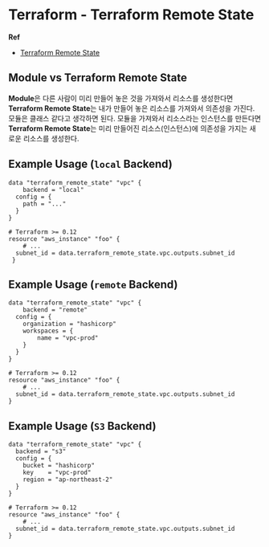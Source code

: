 # Terraform - Terraform Remote State

**Ref**

* [Terraform Remote State](https://www.terraform.io/language/state/remote-state-data)

## Module vs Terraform Remote State

**Module**은 다른 사람이 미리 만들어 놓은 것을 가져와서 리소스를 생성한다면 **Terraform Remote State**는 내가 만들어 놓은 리소스를 가져와서 의존성을 가진다. 모듈은 클래스 같다고 생각하면 된다. 모듈을 가져와서 리소스라는 인스턴스를 만든다면 **Terraform Remote State**는 미리 만들어진 리소스(인스턴스)에 의존성을 가지는 새로운 리소스를 생성한다.

## Example Usage (`local` Backend)

```hcl
data "terraform_remote_state" "vpc" {
	backend = "local"
  config = {
  	path = "..."  
  }
}

# Terraform >= 0.12
resource "aws_instance" "foo" {
	# ...
  subnet_id = data.terraform_remote_state.vpc.outputs.subnet_id
 }
```

## Example Usage (`remote` Backend)

```hcl
data "terraform_remote_state" "vpc" {
	backend = "remote"
  config = {
  	organization = "hashicorp"
    workspaces = {
    	name = "vpc-prod"    
    }  
  }
}

# Terraform >= 0.12
resource "aws_instance" "foo" {
	# ...
  subnet_id = data.terraform_remote_state.vpc.outputs.subnet_id
}
```

## Example Usage (`S3` Backend)

```hcl
data "terraform_remote_state" "vpc" {
  backend = "s3"
  config = {
    bucket = "hashicorp"
    key    = "vpc-prod"
    region = "ap-northeast-2"
  }
}

# Terraform >= 0.12
resource "aws_instance" "foo" {
	# ...
  subnet_id = data.terraform_remote_state.vpc.outputs.subnet_id
}
```

